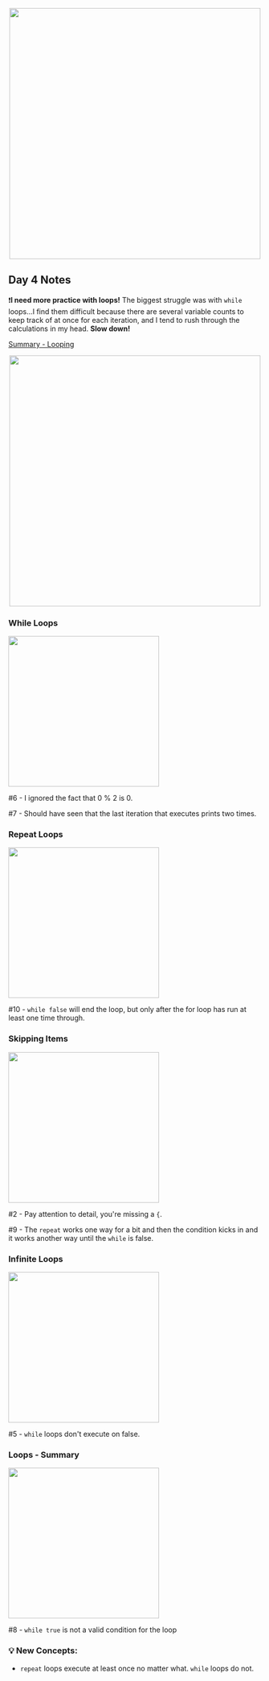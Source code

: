 <p align="center"><img src="https://github.com/neilhiddink/HwS/blob/1aff6f6451bfbef908e80d071cde9f3f30158242/00.%20Resources/banner-100.png" width="500"></p>

## Day 4 Notes

❗️**I need more practice with loops!** The biggest struggle was with `while` loops...I find them difficult because there are several variable counts to keep track of at once for each iteration, and I tend to rush through the calculations in my head. **Slow down!** 

[Summary - Looping](https://youtu.be/iUZTn11QMG8)

<p align="center"><img src="https://github.com/neilhiddink/100DaysOfSwift/blob/master/01.%20Days%201-12/004.%20Loops/Tests/00.%20Day%204%20Progress%202-4-19.png" width="500"></p>

### While Loops

<img src="https://github.com/neilhiddink/100DaysOfSwift/blob/master/01.%20Days%201-12/004.%20Loops/Tests/02.%20While%20Loops%202-4-19.png" width="300">

#6 - I ignored the fact that 0 % 2 is 0.

#7 - Should have seen that the last iteration that executes prints two times.

### Repeat Loops

<img src="https://github.com/neilhiddink/100DaysOfSwift/blob/master/01.%20Days%201-12/004.%20Loops/Tests/03.%20Repeat%20Loops%202-4-19.png" width="300">

#10 - `while false` will end the loop, but only after the for loop has run at least one time through.

### Skipping Items

<img src="https://github.com/neilhiddink/100DaysOfSwift/blob/master/01.%20Days%201-12/004.%20Loops/Tests/06.%20Skipping%20Items%202-4-19.png" width="300">

#2 - Pay attention to detail, you're missing a `{`.

#9 - The `repeat` works one way for a bit and then the condition kicks in and it works another way until the `while` is false.

### Infinite Loops

<img src="https://github.com/neilhiddink/100DaysOfSwift/blob/master/01.%20Days%201-12/004.%20Loops/Tests/07.%20Infinite%20Loops.png" width="300">

#5 - `while` loops don't execute on false.

### Loops - Summary

<img src="https://github.com/neilhiddink/100DaysOfSwift/blob/master/01.%20Days%201-12/004.%20Loops/Tests/08.%20Loops%20-%20Summary%202-4-19.png" width="300">

#8 - `while true` is not a valid condition for the loop

### 💡 New Concepts:
- `repeat` loops execute at least once no matter what. `while` loops do not.
